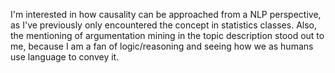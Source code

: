 I'm interested in how causality can be approached from a NLP perspective, as I've previously only encountered the concept in statistics classes. Also, the mentioning of argumentation mining in the topic description stood out to me, because I am a fan of logic/reasoning and seeing how we as humans use language to convey it.
